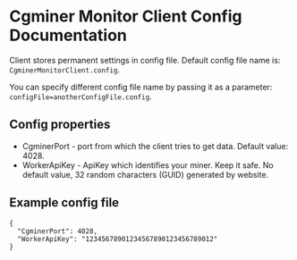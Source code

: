Cgminer Monitor Client Config Documentation
===========================================

Client stores permanent settings in config file. Default config file name is: `CgminerMonitorClient.config`.

You can specify different config file name by passing it as a parameter: `configFile=anotherConfigFile.config`.

Config properties
-----------------
* CgminerPort - port from which the client tries to get data. Default value: 4028.
* WorkerApiKey - ApiKey which identifies your miner. Keep it safe. No default value, 32 random characters (GUID) generated by website.

Example config file
-------------------
```
{
  "CgminerPort": 4028,
  "WorkerApiKey": "12345678901234567890123456789012"
}
```